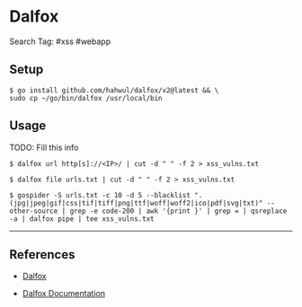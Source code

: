 # Dalfox

Search Tag: #xss #webapp

## Setup

```
$ go install github.com/hahwul/dalfox/v2@latest && \
sudo cp ~/go/bin/dalfox /usr/local/bin
```

## Usage

TODO: Fill this info

`$ dalfox url http[s]://<IP>/ | cut -d " " -f 2 > xss_vulns.txt`

`$ dalfox file urls.txt | cut -d " " -f 2 > xss_vulns.txt`

`$ gospider -S urls.txt -c 10 -d 5 --blacklist ".(jpg|jpeg|gif|css|tif|tiff|png|ttf|woff|woff2|ico|pdf|svg|txt)" --other-source | grep -e code-200 | awk '{print }' | grep = | qsreplace -a | dalfox pipe | tee xss_vulns.txt`

---
## References

- [Dalfox](https://github.com/hahwul/dalfox)

- [Dalfox Documentation](https://dalfox.hahwul.com/docs/home/)